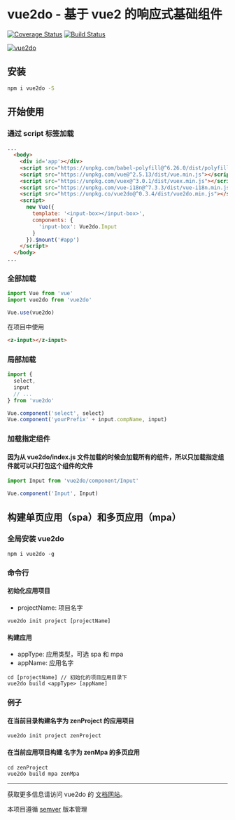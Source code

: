 # vue2do - 基于 vue2 的响应式基础组件
[![Coverage Status](https://coveralls.io/repos/github/zen0822/vue2do/badge.svg)](https://coveralls.io/github/zen0822/vue2do)
[![Build Status](https://travis-ci.org/zen0822/vue2do.svg?branch=master)](https://travis-ci.org/zen0822/vue2do)

[![vue2do](https://nodei.co/npm/vue2do.png)](https://npmjs.org/package/vue2do)


## 安装
```sh
npm i vue2do -S
```

## 开始使用

### 通过 script 标签加载
```html
...
  <body>
    <div id='app'></div>
    <script src="https://unpkg.com/babel-polyfill@^6.26.0/dist/polyfill.min.js"></script>
    <script src="https://unpkg.com/vue@^2.5.13/dist/vue.min.js"></script>
    <script src="https://unpkg.com/vuex@^3.0.1/dist/vuex.min.js"></script>
    <script src="https://unpkg.com/vue-i18n@^7.3.3/dist/vue-i18n.min.js"></script>
    <script src="https://unpkg.co/vue2do@^0.3.4/dist/vue2do.min.js"></script>
    <script>
      new Vue({
        template: '<input-box></input-box>',
        components: {
          'input-box': Vue2do.Input
        }
      }).$mount('#app')
    </script>
  </body>
...
```

### 全部加载
``` js
import Vue from 'vue'
import vue2do from 'vue2do'

Vue.use(vue2do)
```
在项目中使用
``` html
<z-input></z-input>
```

### 局部加载
```js
import {
  select,
  input
  // ...
} from 'vue2do'

Vue.component('select', select)
Vue.component('yourPrefix' + input.compName, input)
```

### 加载指定组件

#### 因为从 vue2do/index.js 文件加载的时候会加载所有的组件，所以只加载指定组件就可以只打包这个组件的文件
```js
import Input from 'vue2do/component/Input'

Vue.component('Input', Input)
```

## 构建单页应用（spa）和多页应用（mpa）

### 全局安装 vue2do

```
npm i vue2do -g
```

### 命令行

#### 初始化应用项目

* projectName: 项目名字

```
vue2do init project [projectName]
```

#### 构建应用

* appType: 应用类型，可选 spa 和 mpa
* appName: 应用名字

```
cd [projectName] // 初始化的项目应用目录下
vue2do build <appType> [appName]
```

### 例子

#### 在当前目录构建名字为 zenProject 的应用项目

```
vue2do init project zenProject
```

#### 在当前应用项目构建 名字为 zenMpa 的多页应用

```
cd zenProject
vue2do build mpa zenMpa
```

***

获取更多信息请访问 vue2do 的 [文档网站](https://zen0822.github.io)。

本项目遵循 [semver](http://semver.org/lang/zh-CN/) 版本管理
